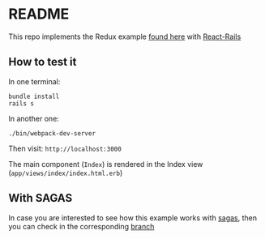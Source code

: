 # README

This repo implements the Redux example [found here](https://redux.js.org/basics/example) with [React-Rails](https://github.com/reactjs/react-rails)

## How to test it

In one terminal:

```
bundle install
rails s
```

In another one:

```
./bin/webpack-dev-server
```

Then visit: `http://localhost:3000`

The main component (`Index`) is rendered in the Index view (`app/views/index/index.html.erb`)

## With SAGAS

In case you are interested to see how this example works with [sagas](https://redux-saga.js.org/), then you can check in the corresponding [branch](https://github.com/cristofer/react-rails_with_redux/tree/redux-saga)
